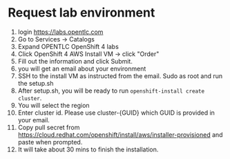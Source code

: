 # Request lab environment

1. login https://labs.opentlc.com
2. Go to Services -> Catalogs
3. Expand OPENTLC OpenShift 4 labs
4. Click OpenShift 4 AWS Install VM -> click "Order"
5. Fill out the information and click Submit.
6. you will get an email about your environment
7. SSH to the install VM as instructed from the email. Sudo as root and run the setup.sh
8. After setup.sh, you will be ready to run `openshift-install create cluster`.
9. You will select the region
10. Enter cluster id. Please use cluster-{GUID} which GUID is provided in your email.
11. Copy pull secret from https://cloud.redhat.com/openshift/install/aws/installer-provisioned and paste when prompted.
12. It will take about 30 mins to finish the installation.
